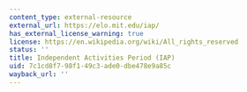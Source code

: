 ```yaml
---
content_type: external-resource
external_url: https://elo.mit.edu/iap/
has_external_license_warning: true
license: https://en.wikipedia.org/wiki/All_rights_reserved
status: ''
title: Independent Activities Period (IAP)
uid: 7c1cd8f7-98f1-49c3-ade0-dbe478e9a85c
wayback_url: ''
---
```

